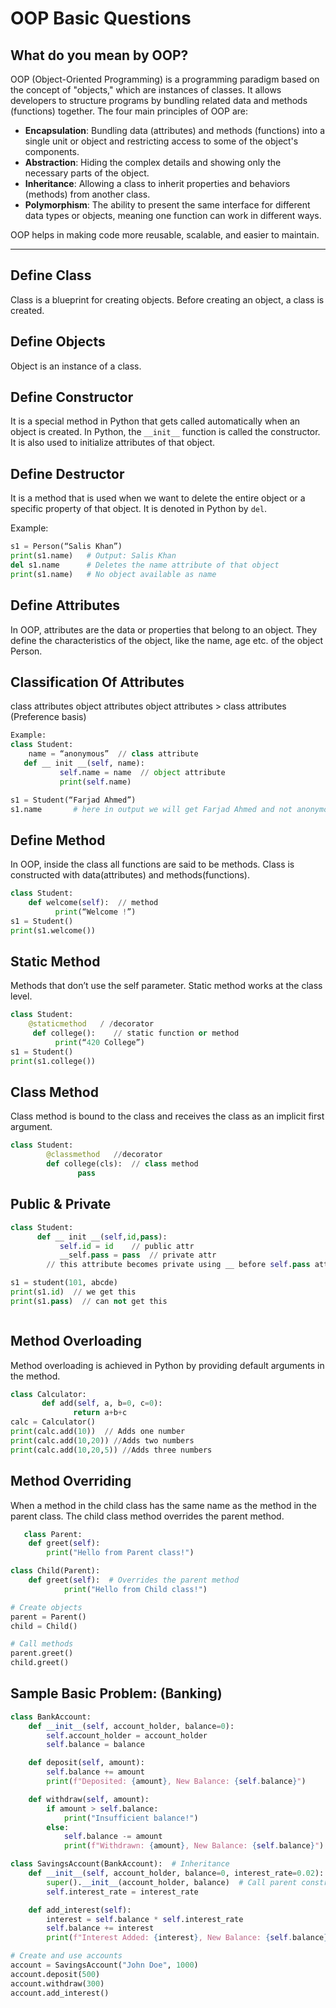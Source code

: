# OOP Basic Questions

## What do you mean by OOP?

OOP (Object-Oriented Programming) is a programming paradigm based on the concept of "objects," which are instances of classes. It allows developers to structure programs by bundling related data and methods (functions) together. The four main principles of OOP are:
- **Encapsulation**: Bundling data (attributes) and methods (functions) into a single unit or object and restricting access to some of the object's components.
- **Abstraction**: Hiding the complex details and showing only the necessary parts of the object.
- **Inheritance**: Allowing a class to inherit properties and behaviors (methods) from another class.
- **Polymorphism**: The ability to present the same interface for different data types or objects, meaning one function can work in different ways.

OOP helps in making code more reusable, scalable, and easier to maintain.

---

## Define Class
Class is a blueprint for creating objects. Before creating an object, a class is created.

## Define Objects
Object is an instance of a class.

## Define Constructor
It is a special method in Python that gets called automatically when an object is created. In Python, the `__init__` function is called the constructor. It is also used to initialize attributes of that object.

## Define Destructor
It is a method that is used when we want to delete the entire object or a specific property of that object. It is denoted in Python by `del`.

Example:
```python
s1 = Person(“Salis Khan”)
print(s1.name)   # Output: Salis Khan
del s1.name      # Deletes the name attribute of that object
print(s1.name)   # No object available as name
```
## Define Attributes
In OOP, attributes are the data or properties that belong to an object. They define the characteristics of the object, like the name, age etc. of the object Person.

## Classification Of Attributes
class attributes 
object attributes
object attributes > class attributes (Preference basis)

```python
Example:
class Student:
    name = “anonymous”  // class attribute
   def __ init __(self, name):
           self.name = name  // object attribute
           print(self.name)

s1 = Student(“Farjad Ahmed”)
s1.name       # here in output we will get Farjad Ahmed and not anonymous because obj attr has more preference than class attr

```

## Define Method
In OOP, inside the class all functions are said to be methods. Class is constructed with data(attributes) and methods(functions).
``` python
class Student:
    def welcome(self):  // method
          print(“Welcome !”)
s1 = Student()
print(s1.welcome()) 

```

## Static Method
Methods that don’t use the self parameter. Static method works at the class level.
``` python
class Student:
    @staticmethod   / /decorator
     def college():    // static function or method
          print(“420 College”)
s1 = Student()
print(s1.college())

```

## Class Method
Class method is bound to the class and receives the class as an implicit first argument.
``` python
class Student:
        @classmethod   //decorator
        def college(cls):  // class method
               pass

```

## Public & Private
``` python
class Student:
      def __ init __(self,id,pass):
           self.id = id    // public attr
           __self.pass = pass  // private attr
        // this attribute becomes private using __ before self.pass attributes. Since it becomes private attributes outside the Student class we can’t use this pass data. but inside the class if we define another method we can still use pass inside that method. Outside the Student class we can get that pass not directly but get access to the method which used that private attribute pass.

s1 = student(101, abcde)
print(s1.id)  // we get this
print(s1.pass)  // can not get this



```

## Method Overloading
Method overloading is achieved in Python by providing default arguments in the method.
``` python
class Calculator:
       def add(self, a, b=0, c=0):
              return a+b+c
calc = Calculator()
print(calc.add(10))  // Adds one number
print(calc.add(10,20)) //Adds two numbers
print(calc.add(10,20,5)) //Adds three numbers


```

## Method Overriding
When a method in the child class has the same name as the method in the parent class. The child class method overrides the parent method.

```python
   class Parent:
    def greet(self):
        print("Hello from Parent class!")

class Child(Parent):
    def greet(self):  # Overrides the parent method
            print("Hello from Child class!")

# Create objects
parent = Parent()
child = Child()

# Call methods
parent.greet()
child.greet()


```

## Sample Basic Problem: (Banking)
```python
class BankAccount:
    def __init__(self, account_holder, balance=0):
        self.account_holder = account_holder
        self.balance = balance

    def deposit(self, amount):
        self.balance += amount
        print(f"Deposited: {amount}, New Balance: {self.balance}")

    def withdraw(self, amount):
        if amount > self.balance:
            print("Insufficient balance!")
        else:
            self.balance -= amount
            print(f"Withdrawn: {amount}, New Balance: {self.balance}")

class SavingsAccount(BankAccount):  # Inheritance
    def __init__(self, account_holder, balance=0, interest_rate=0.02):
        super().__init__(account_holder, balance)  # Call parent constructor
        self.interest_rate = interest_rate

    def add_interest(self):
        interest = self.balance * self.interest_rate
        self.balance += interest
        print(f"Interest Added: {interest}, New Balance: {self.balance}")

# Create and use accounts
account = SavingsAccount("John Doe", 1000)
account.deposit(500)
account.withdraw(300)
account.add_interest()



```

